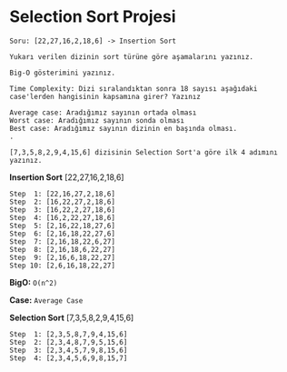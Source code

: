 # Selection Sort Projesi
```
Soru: [22,27,16,2,18,6] -> Insertion Sort

Yukarı verilen dizinin sort türüne göre aşamalarını yazınız.

Big-O gösterimini yazınız.

Time Complexity: Dizi sıralandıktan sonra 18 sayısı aşağıdaki case'lerden hangisinin kapsamına girer? Yazınız

Average case: Aradığımız sayının ortada olması
Worst case: Aradığımız sayının sonda olması
Best case: Aradığımız sayının dizinin en başında olması.
.

[7,3,5,8,2,9,4,15,6] dizisinin Selection Sort'a göre ilk 4 adımını yazınız.

```
**Insertion Sort** [22,27,16,2,18,6]
```
Step  1: [22,16,27,2,18,6]
Step  2: [16,22,27,2,18,6]
Step  3: [16,22,2,27,18,6]
Step  4: [16,2,22,27,18,6]
Step  5: [2,16,22,18,27,6]
Step  6: [2,16,18,22,27,6]
Step  7: [2,16,18,22,6,27]
Step  8: [2,16,18,6,22,27]
Step  9: [2,16,6,18,22,27]
Step 10: [2,6,16,18,22,27]
```

**BigO:**  ```O(n^2)```

**Case:** ```Average Case```

**Selection Sort** [7,3,5,8,2,9,4,15,6]
```
Step  1: [2,3,5,8,7,9,4,15,6]
Step  2: [2,3,4,8,7,9,5,15,6]
Step  3: [2,3,4,5,7,9,8,15,6]
Step  4: [2,3,4,5,6,9,8,15,7]
```
